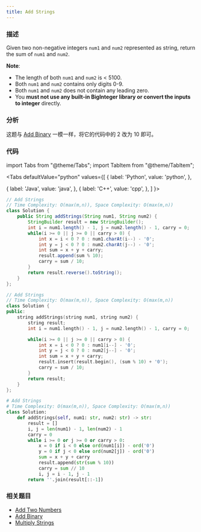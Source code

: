 ```yaml
---
title: Add Strings
---
```


### 描述

Given two non-negative integers `num1` and `num2` represented as string, return the sum of `num1` and `num2`.

**Note**:

- The length of both `num1` and `num2` is < 5100.
- Both `num1` and `num2` contains only digits 0-9.
- Both `num1` and `num2` does not contain any leading zero.
- You **must not use any built-in BigInteger library or convert the inputs to integer** directly.

### 分析

这题与 [Add Binary](add-binary.md) 一模一样，将它的代码中的 2 改为 10 即可。

### 代码

import Tabs from "@theme/Tabs";
import TabItem from "@theme/TabItem";

<Tabs
defaultValue="python"
values={[
{ label: 'Python', value: 'python', },

{ label: 'Java', value: 'java', },
{ label: 'C++', value: 'cpp', },
]
}>
<TabItem value="java">

```java
// Add Strings
// Time Complexity: O(max(m,n)), Space Complexity: O(max(m,n))
class Solution {
    public String addStrings(String num1, String num2) {
        StringBuilder result = new StringBuilder();
        int i = num1.length() - 1, j = num2.length() - 1, carry = 0;
        while(i >= 0 || j >= 0 || carry > 0) {
            int x = i < 0 ? 0 : num1.charAt(i--) - '0';
            int y = j < 0 ? 0 : num2.charAt(j--) - '0';
            int sum = x + y + carry;
            result.append(sum % 10);
            carry = sum / 10;
        }
        return result.reverse().toString();
    }
};
```

</TabItem>
<TabItem value="cpp">

```cpp
// Add Strings
// Time Complexity: O(max(m,n)), Space Complexity: O(max(m,n))
class Solution {
public:
    string addStrings(string num1, string num2) {
        string result;
        int i = num1.length() - 1, j = num2.length() - 1, carry = 0;

        while(i >= 0 || j >= 0 || carry > 0) {
            int x = i < 0 ? 0 : num1[i--] - '0';
            int y = j < 0 ? 0 : num2[j--] - '0';
            int sum = x + y + carry;
            result.insert(result.begin(), (sum % 10) + '0');
            carry = sum / 10;
        }
        return result;
    }
};
```

</TabItem>

<TabItem value="python">

```python
# Add Strings
# Time Complexity: O(max(m,n)), Space Complexity: O(max(m,n))
class Solution:
    def addStrings(self, num1: str, num2: str) -> str:
        result = []
        i, j = len(num1) - 1, len(num2) - 1
        carry = 0
        while i >= 0 or j >= 0 or carry > 0:
            x = 0 if i < 0 else ord(num1[i]) - ord('0')
            y = 0 if j < 0 else ord(num2[j]) - ord('0')
            sum = x + y + carry
            result.append(str(sum % 10))
            carry = sum // 10
            i, j = i - 1, j - 1
        return ''.join(result[::-1])
```

</TabItem>
</Tabs>

### 相关题目

- [Add Two Numbers](../linked-list/add-two-numbers.md)
- [Add Binary](add-binary.md)
- [Multiply Strings](multiply-strings.md)
